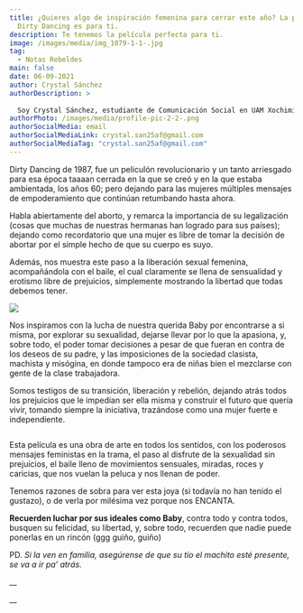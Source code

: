 ```yaml
---
title: ¿Quieres algo de inspiración femenina para cerrar este año? La película
  Dirty Dancing es para ti.
description: Te tenemos la película perfecta para ti.
image: /images/media/img_1079-1-1-.jpg
tag:
  - Notas Rebeldes
main: false
date: 06-09-2021
author: Crystal Sánchez
authorDescription: >
  
  Soy Crystal Sánchez, estudiante de Comunicación Social en UAM Xochimilco. Sagitario. Mi vida pasa entre ver mis series favoritas, tomar fotos chidas de mi carita y de personitas que amo, y escuchar la música de la diosa Dua Lipa.
authorPhoto: /images/media/profile-pic-2-2-.png
authorSocialMedia: email
authorSocialMediaLink: crystal.san25af@gmail.com
authorSocialMediaTag: "crystal.san25af@gmail.com"
---
```

Dirty Dancing de 1987, fue un peliculón revolucionario y un tanto arriesgado para esa época taaaan cerrada en la que se creó y en la que estaba ambientada, los años 60; pero dejando para las mujeres múltiples mensajes de empoderamiento que continúan retumbando hasta ahora.



Habla abiertamente del aborto, y remarca la importancia de su legalización (cosas que muchas de nuestras hermanas han logrado para sus países); dejando como recordatorio que una mujer es libre de tomar la decisión de abortar por el simple hecho de que su cuerpo es suyo. 



Además, nos muestra este paso a la liberación sexual femenina, acompañándola con el baile, el cual claramente se llena de sensualidad y erotismo libre de prejuicios, simplemente mostrando la libertad que todas debemos tener.





![](/images/media/img_1078-2-1-.jpg)



Nos inspiramos con la lucha de nuestra querida Baby por encontrarse a si misma, por explorar su sexualidad, dejarse llevar por lo que la apasiona, y, sobre todo, el poder tomar decisiones a pesar de que fueran en contra de los deseos de su padre, y las imposiciones de la sociedad clasista, machista y misógina, en donde tampoco era de niñas bien el mezclarse con gente de la clase trabajadora. 



Somos testigos de su transición, liberación y rebelión, dejando atrás todos los prejuicios que le impedían ser ella misma y construir el futuro que quería vivir, tomando siempre la iniciativa, trazándose como una mujer fuerte e independiente. 



![]()





Esta película es una obra de arte en todos los sentidos, con los poderosos mensajes feministas en la trama, el paso al disfrute de la sexualidad sin prejuicios, el baile lleno de movimientos sensuales, miradas, roces y caricias, que nos vuelan la peluca y nos llenan de poder. 



Tenemos razones de sobra para ver esta joya (si todavía no han tenido el gustazo), o de verla por milésima vez porque nos ENCANTA. 



**Recuerden luchar por sus ideales como Baby**, contra todo y contra todos, busquen su felicidad, su libertad, y, sobre todo, recuerden que nadie puede ponerlas en un rincón (ggg guiño, guiño)



PD. _Si la ven en familia, asegúrense de que su tío el machito esté presente, se va a ir pa’ atrás._ 


__

__
